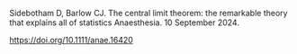 Sidebotham D, Barlow CJ.
The central limit theorem: the remarkable theory that explains all of statistics
Anaesthesia. 10 September 2024.

https://doi.org/10.1111/anae.16420
